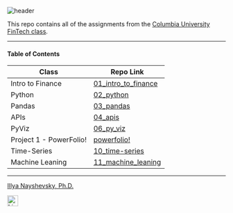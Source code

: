 ![header](https://capsule-render.vercel.app/api?type=waving&color=timeAuto&width=1000&height=100&section=header&text=Columbia%20University%20FinTech%20Bootcamp%20Assignments&fontSize=30&fontColor=black)

<!--- the header is made with: https://github.com/kyechan99/capsule-render -->

This repo contains all of the assignments from the [Columbia University FinTech class](https://bootcamp.cvn.columbia.edu/fintech/).

---

#### Table of Contents

| Class                   | Repo Link                                                                                               |
|-------------------------|---------------------------------------------------------------------------------------------------------|
| Intro to Finance        | [01_intro_to_finance](https://github.com/illyanyc/cu_fintech_assignments/tree/main/01_intro_to_finance) |
| Python                  | [02_python](https://github.com/illyanyc/cu_fintech_assignments/tree/main/02_python)                     |
| Pandas                  | [03_pandas](https://github.com/illyanyc/cu_fintech_assignments/tree/main/03_pandas)                     |
| APIs                    | [04_apis](https://github.com/illyanyc/cu_fintech_assignments/tree/main/04_apis)                         |
| PyViz                   | [06_py_viz](https://github.com/illyanyc/cu_fintech_assignments/tree/main/06_py_viz)                     |
| Project 1 - PowerFolio! | [powerfolio!](https://github.com/illyanyc/powerfolio)                                                   |
| Time-Series             | [10_time-series](https://github.com/illyanyc/cu_fintech_assignments/tree/main/10_time_series)           |
| Machine Leaning         | [11_machine_leaning](https://github.com/illyanyc/cu_fintech_assignments/tree/main/11_machine_learning)  |

---
[Illya Nayshevsky, Ph.D.](illya.n@me.com) <br>

[<img src="https://cdn2.auth0.com/docs/media/connections/linkedin.png" alt="LinkedIn -  Illya Nayshevsky" width=25/>](https://www.linkedin.com/in/illyanayshevskyy/)